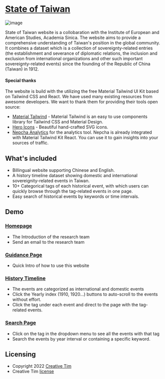 # [State of Taiwan](https://stateoftaiwan.ea.sinica.edu.tw/home)

![image](https://github.com/TsaiPinChiang/The_State_of_Taiwan_Website/assets/89137600/72e97686-bbab-48ff-95b0-d3f9d7a1bf82)

State of Taiwan website is a collobaration with the Institute of European and American Studies, Academia Sinica.
The website aims to provide a comprehensive understanding of Taiwan's position in the global community.
It combines a dataset which is a collection of sovereignty-related entries (the establishment and severance of diplomatic relations, the inclusion and exclusion from international organizations and other such important sovereignty-related events) since the founding of the Republic of China (Taiwan) in 1912.


#### Special thanks

The website is build with the utilizing the free Material Tailwind UI Kit based on Tailwind CSS and React.
We have used many existing resources from awesome developers. We want to thank them for providing their tools open source:

- [Material Tailwind](https://material-tailwind.com/) - Material Tailwind is an easy to use components library for Tailwind CSS and Material Design.
- [Hero Icons](https://heroicons.com/) - Beautiful hand-crafted SVG icons.
- [Nepcha Analytics](https://nepcha.com?ref=readme) for the analytics tool. Nepcha is already integrated with Material Tailwind Kit React. You can use it to gain insights into your sources of traffic.

## What's included
- Billingual website supporting Chinese and English.
- A history timeline dataset showing domestic and international sovereignity-related events in Taiwan.
- 10+ Categorical tags of each historical event, with which users can quickly browse through the tag-related events in one page.
- Easy search of historical events by keywords or time intervals.

## Demo

### [Homepage](https://stateoftaiwan.ea.sinica.edu.tw/home)
- The Introduction of the research team
- Send an email to the research team 

### [Guidance Page](https://stateoftaiwan.ea.sinica.edu.tw/guide)
- Quick Intro of how to use this website

### [History Timeline](https://stateoftaiwan.ea.sinica.edu.tw/timeline)
- The events are categorized as international and domestic events
- Click the Yearly index (1910, 1920...) buttons to auto-scroll to the events without effort.
- Click the tag under each event and direct to the page with the tag-related events.

### [Search Page](https://stateoftaiwan.ea.sinica.edu.tw/search)
- Click on the tag in the dropdown menu to see all the events with that tag
- Search the events by year interval or containing a specific keyword.

## Licensing

- Copyright 2022 [Creative Tim](https://www.creative-tim.com?ref=readme-mtkr)
- Creative Tim [license](https://www.creative-tim.com/license?ref=readme-mtkr)
